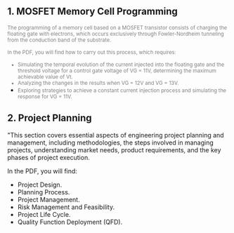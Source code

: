 ## 1. MOSFET Memory Cell Programming

<small><font color="gray">The programming of a memory cell based on a MOSFET transistor consists of charging the floating gate with electrons, which occurs exclusively through Fowler-Nordheim tunneling from the conduction band of the substrate.

In the PDF, you will find how to carry out this process, which requires:

- Simulating the temporal evolution of the current injected into the floating gate and the threshold voltage for a control gate voltage of VG = 11V, determining the maximum achievable value of Vt.
- Analyzing the changes in the results when VG = 12V and VG = 13V.
- Exploring strategies to achieve a constant current injection process and simulating the response for VG = 11V.</font></small>

## 2. Project Planning
"This section covers essential aspects of engineering project planning and management, including methodologies, the steps involved in managing projects, understanding market needs,
product requirements, and the key phases of project execution.

In the PDF, you will find:

- Project Design.
- Planning Process.
- Project Management.
- Risk Management and Feasibility.
- Project Life Cycle.
- Quality Function Deployment (QFD).
